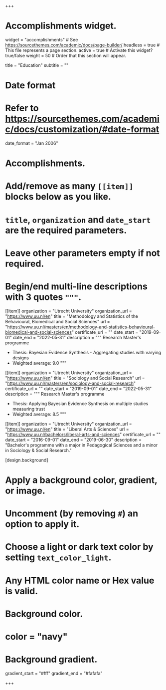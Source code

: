 +++
# Accomplishments widget.
widget = "accomplishments"  # See https://sourcethemes.com/academic/docs/page-builder/
headless = true  # This file represents a page section.
active = true  # Activate this widget? true/false
weight = 50  # Order that this section will appear.

title = "Education"
subtitle = ""

# Date format
#   Refer to https://sourcethemes.com/academic/docs/customization/#date-format
date_format = "Jan 2006"

# Accomplishments.
#   Add/remove as many `[[item]]` blocks below as you like.
#   `title`, `organization` and `date_start` are the required parameters.
#   Leave other parameters empty if not required.
#   Begin/end multi-line descriptions with 3 quotes `"""`.

[[item]]
  organization = "Utrecht University"
  organization_url = "https://www.uu.nl/en"
  title = "Methodology and Statistics of the Behavioural, Biomedical and Social Sciences"
  url = "https://www.uu.nl/masters/en/methodology-and-statistics-behavioural-biomedical-and-social-sciences"
  certificate_url = ""
  date_start = "2019-09-01"
  date_end = "2022-05-31"
  description = """
  Research Master's programme
  
  * Thesis: Bayesian Evidence Synthesis - Aggregating studies with varying designs
  * Weighted average: 9.0
  """

[[item]]
  organization = "Utrecht University"
  organization_url = "https://www.uu.nl/en"
  title = "Sociology and Social Research"
  url = "https://www.uu.nl/masters/en/sociology-and-social-research"
  certificate_url = ""
  date_start = "2019-09-01"
  date_end = "2022-05-31"
  description = """
  Research Master's programme
  
  * Thesis: Applying Bayesian Evidence Synthesis on multiple studies measuring trust
  * Weighted average: 8.5
  """
  
[[item]]
  organization = "Utrecht University"
  organization_url = "https://www.uu.nl/en"
  title = "Liberal Arts & Sciences"
  url = "https://www.uu.nl/bachelors/liberal-arts-and-sciences"
  certificate_url = ""
  date_start = "2016-09-01"
  date_end = "2019-06-30"
  description = "Bachelor's programme with a major in Pedagogical Sciences and a minor in Sociology & Social Research."
  
[design.background]
  # Apply a background color, gradient, or image.
  #   Uncomment (by removing `#`) an option to apply it.
  #   Choose a light or dark text color by setting `text_color_light`.
  #   Any HTML color name or Hex value is valid.

  # Background color.
  # color = "navy"
  
  # Background gradient.
  gradient_start = "#fff"
  gradient_end = "#fafafa"

+++
